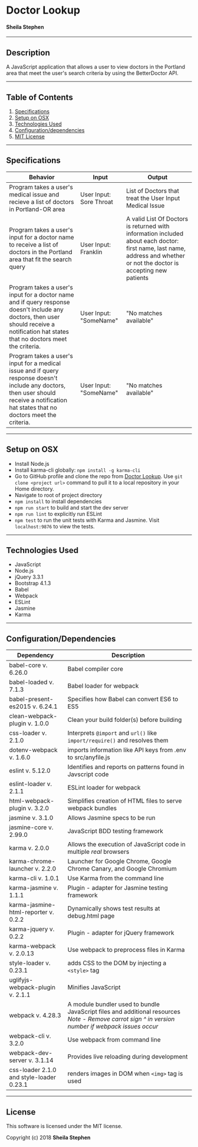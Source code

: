 # **Doctor Lookup**
#### Sheila Stephen   

  ---
## Description
A JavaScript application that allows a user to view doctors in the Portland area that meet the user's search criteria by using the BetterDoctor API.

  ---
## Table of Contents
  1. [Specifications](#specs-work)
  2. [Setup on OSX](#setup)
  2. [Technologies Used](#Tech-used)
  3. [Configuration/dependencies](#config-dep)
  4. [MIT License](#mit-lic)

  ---
## Specifications <a name="specs-work"></a>

| Behavior | Input | Output |
|----------|-------|--------|
|  Program takes a user's medical issue and recieve a list of doctors in Portland-OR area | User Input: Sore Throat | List of Doctors that treat the User Input Medical Issue |
|   Program takes a user's input for a doctor name to receive a list of doctors in the Portland area that fit the search query| User Input: Franklin | A valid List Of Doctors is returned with information included about each doctor: first name, last name, address and whether or not the doctor is accepting new patients  |
| Program takes a user's input for a doctor name and if query response doesn't include any doctors, then user should receive a notification  hat states that no doctors meet the criteria.| User Input: "SomeName"  | "No matches available" |
| Program takes a user's input for a medical issue and if query response doesn't include any doctors, then user should receive a notification  hat states that no doctors meet the criteria.| User Input: "SomeName"  | "No matches available" |

 ---
## Setup on OSX <a name="setup"></a>

* Install Node.js
* Install karma-cli globally: `npm install -g karma-cli`
* Go to GitHub profile and clone the repo from [Doctor Lookup](https://github.com/sheilaje/Doctor-Lookup). Use `git clone <project url>` command to pull it to a local repository in your Home directory.
*  Navigate to root of project directory
* `npm install` to install dependencies
* `npm run start` to build and start the dev server
* `npm run lint` to explicitly run ESLint
* `npm test` to run the unit tests with Karma and Jasmine. Visit `localhost:9876` to view the tests.

 ---
## Technologies Used <a name="Tech-used"></a>

* JavaScript
* Node.js
* jQuery 3.3.1
* Bootstrap 4.1.3
* Babel
* Webpack
* ESLint
* Jasmine
* Karma

---
## Configuration/Dependencies <a name="config-dep"></a>

  | Dependency                           | Description                                                                |
  | ------------------------------------ | -------------------------------------------------------------------------- |
  | babel-core v. 6.26.0                 | Babel compiler core                                                        |
  | babel-loaded v. 7.1.3                | Babel loader for webpack                                                   |
  | babel-present-es2015 v. 6.24.1       | Specifies how Babel can convert ES6 to ES5                                 |
  | clean-webpack-plugin v. 1.0.0       | Clean your build folder(s) before building                                 |
  | css-loader v. 2.1.0               | Interprets `@import` and `url()` like `import/require()` and resolves them |
   | dotenv-webpack v. 1.6.0               | imports information like API keys from .env to src/anyfile.js   |
  | eslint v. 5.12.0                     | Identifies and reports on patterns found in Javscript code                 |
  | eslint-loader v. 2.1.1               | ESLint loader for webpack                                                  |
  | html-webpack-plugin v. 3.2.0         | Simplifies creation of HTML files to serve webpack bundles                 |
  | jasmine v. 3.1.0                     | Allows Jasmine specs to be run                                             |
  | jasmine-core v. 2.99.0               | JavaScript BDD testing framework                                           |
  | karma v. 2.0.0                       | Allows the execution of JavaScript code in multiple *real* browsers        |
  | karma-chrome-launcher v. 2.2.0       | Launcher for Google Chrome, Google Chrome Canary, and Google Chromium      |
  | karma-cli v. 1.0.1                   | Use Karma from the command line                                            |
  | karma-jasmine v. 1.1.1               | Plugin - adapter for Jasmine testing framework                             |
  | karma-jasmine-html-reporter v. 0.2.2 | Dynamically shows test results at debug.html page                          |
  | karma-jquery v. 0.2.2                | Plugin - adapter for jQuery framework                                      |
  | karma-webpack v. 2.0.13              | Use webpack to preprocess files in Karma                                   |
  | style-loader v. 0.23.1               | adds CSS to the DOM by injecting a `<style>` tag                           |
  | uglifyjs-webpack-plugin v. 2.1.1     | Minifies JavaScript                                                        |
  | webpack v. 4.28.3                     | A module bundler used to bundle JavaScript files and additional resources   *Note - Remove carrot sign ^ in version number if webpack issues occur* |
  | webpack-cli v. 3.2.0                 | Use webpack from command line                                              |
  | webpack-dev-server v. 3.1.14          | Provides live reloading during development                                 |
  | css-loader 2.1.0 and style-loader 0.23.1        | renders images in DOM when `<img>` tag is used  |


---
## License <a name="mit-lic"></a>

This software is licensed under the MIT license.

Copyright (c) 2018 **Sheila Stephen**
